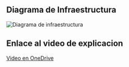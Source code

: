 ## Diagrama de Infraestructura

<image src="images/rg-sistcont-dev.jpg" alt="Diagrama de infraestructura">

## Enlace al video de explicacion

[Video en OneDrive](https://unahhn-my.sharepoint.com/:f:/g/personal/fgutierrezc_unah_hn/EjvMAqNFAWNMkFgkRchkehkBjQb1LKnryedsRGakvriVbQ?e=idbild)

